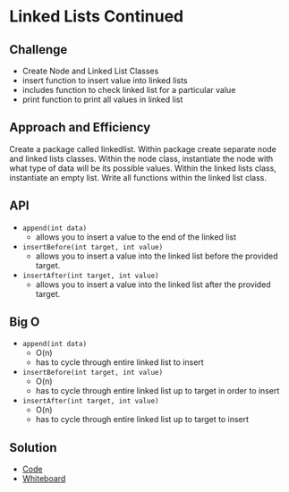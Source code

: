 # Linked Lists Continued

## Challenge
- Create Node and Linked List Classes
- insert function to insert value into linked lists
- includes function to check linked list for a particular value
- print function to print all values in linked list

## Approach and Efficiency
Create a package called linkedlist. Within package create separate node and linked lists classes. Within the node class, instantiate the node with what type of data will be its possible values. Within the linked lists class, instantiate an empty list. Write all functions within the linked list class. 

## API
- ```append(int data)```
  - allows you to insert a value to the end of the linked list
- ```insertBefore(int target, int value)```
  - allows you to insert a value into the linked list before the provided target.
- ```insertAfter(int target, int value)```
  - allows you to insert a value into the linked list after the provided target.

## Big O
- ```append(int data)```
  - O(n)
  - has to cycle through entire linked list to insert
- ```insertBefore(int target, int value)```
  - O(n)
  - has to cycle through entire linked list up to target in order to insert
- ```insertAfter(int target, int value)```
  - O(n)
  - has to cycle through entire linked list up to target to insert

## Solution 
- [Code](../../src/main/java/code401Challenges/linkedlist)
- [Whiteboard](../img/linkedListWhiteboard.jpg)
